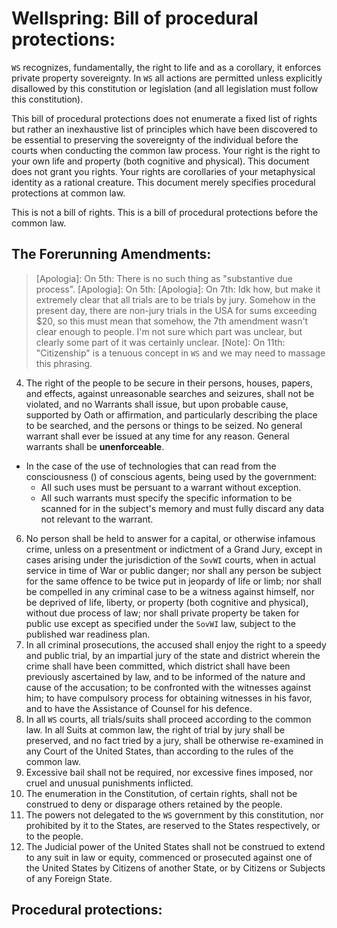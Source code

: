 # Wellspring: Bill of procedural protections:

`WS` recognizes, fundamentally, the right to life and as a corollary, it enforces private property sovereignty. In `WS` all actions are permitted unless explicitly disallowed by this constitution or legislation (and all legislation must follow this constitution).

This bill of procedural protections does not enumerate a fixed list of rights but rather an inexhaustive list of principles which have been discovered to be essential to preserving the sovereignty of the individual before the courts when conducting the common law process. Your right is the right to your own life and property (both cognitive and physical). This document does not grant you rights. Your rights are corollaries of your metaphysical identity as a rational creature. This document merely specifies procedural protections at common law.

This is not a bill of rights. This is a bill of procedural protections before the common law.

## The Forerunning Amendments:

>[Apologia]: On 5th: There is no such thing as "substantive due process".
>[Apologia]: On 5th: 
>[Apologia]: On 7th: Idk how, but make it extremely clear that all trials are to be trials by jury. Somehow in the present day, there are non-jury trials in the USA for sums exceeding $20, so this must mean that somehow, the 7th amendment wasn't clear enough to people. I'm not sure which part was unclear, but clearly some part of it was certainly unclear.
>[Note]: On 11th: "Citizenship" is a tenuous concept in `WS` and we may need to massage this phrasing.

4. The right of the people to be secure in their persons, houses, papers, and effects, against unreasonable searches and seizures, shall not be violated, and no Warrants shall issue, but upon probable cause, supported by Oath or affirmation, and particularly describing the place to be searched, and the persons or things to be seized. No general warrant shall ever be issued at any time for any reason. General warrants shall be **unenforceable**.
  - In the case of the use of technologies that can read from the consciousness () of conscious agents, being used by the government:
    - All such uses must be persuant to a warrant without exception.
    - All such warrants must specify the specific information to be scanned for in the subject's memory and must fully discard any data not relevant to the warrant.
6. No person shall be held to answer for a capital, or otherwise infamous crime, unless on a presentment or indictment of a Grand Jury, except in cases arising under the jurisdiction of the `SovWI` courts, when in actual service in time of War or public danger; nor shall any person be subject for the same offence to be twice put in jeopardy of life or limb; nor shall be compelled in any criminal case to be a witness against himself, nor be deprived of life, liberty, or property (both cognitive and physical), without due process of law; nor shall private property be taken for public use except as specified under the `SovWI` law, subject to the published war readiness plan.
7. In all criminal prosecutions, the accused shall enjoy the right to a speedy and public trial, by an impartial jury of the state and district wherein the crime shall have been committed, which district shall have been previously ascertained by law, and to be informed of the nature and cause of the accusation; to be confronted with the witnesses against him; to have compulsory process for obtaining witnesses in his favor, and to have the Assistance of Counsel for his defence.
8. In all `WS` courts, all trials/suits shall proceed according to the common law. In all Suits at common law, the right of trial by jury shall be preserved, and no fact tried by a jury, shall be otherwise re-examined in any Court of the United States, than according to the rules of the common law.
9. Excessive bail shall not be required, nor excessive fines imposed, nor cruel and unusual punishments inflicted.
10. The enumeration in the Constitution, of certain rights, shall not be construed to deny or disparage others retained by the people.
11. The powers not delegated to the `WS` government by this constitution, nor prohibited by it to the States, are reserved to the States respectively, or to the people.
12. The Judicial power of the United States shall not be construed to extend to any suit in law or equity, commenced or prosecuted against one of the United States by Citizens of another State, or by Citizens or Subjects of any Foreign State.

## Procedural protections:
